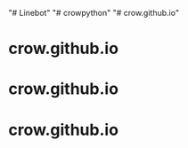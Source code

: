 "# Linebot" 
"# crowpython" 
"# crow.github.io" 
# crow.github.io
# crow.github.io
# crow.github.io
